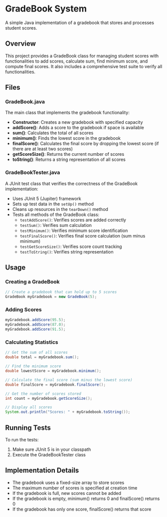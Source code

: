# GradeBook System

A simple Java implementation of a gradebook that stores and processes student scores.

## Overview

This project provides a GradeBook class for managing student scores with functionalities to add scores, calculate sum, find minimum score, and compute final scores. It also includes a comprehensive test suite to verify all functionalities.

## Files

### GradeBook.java

The main class that implements the gradebook functionality:

- **Constructor**: Creates a new gradebook with specified capacity
- **addScore()**: Adds a score to the gradebook if space is available
- **sum()**: Calculates the total of all scores
- **minimum()**: Finds the lowest score in the gradebook
- **finalScore()**: Calculates the final score by dropping the lowest score (if there are at least two scores)
- **getScoreSize()**: Returns the current number of scores
- **toString()**: Returns a string representation of all scores

### GradeBookTester.java

A JUnit test class that verifies the correctness of the GradeBook implementation:

- Uses JUnit 5 (Jupiter) framework
- Sets up test data in the `setUp()` method
- Cleans up resources in the `tearDown()` method
- Tests all methods of the GradeBook class:
  - `testAddScore()`: Verifies scores are added correctly
  - `testSum()`: Verifies sum calculation
  - `testMinimum()`: Verifies minimum score identification
  - `testFinalScore()`: Verifies final score calculation (sum minus minimum)
  - `testGetScoreSize()`: Verifies score count tracking
  - `testToString()`: Verifies string representation

## Usage

### Creating a GradeBook

```java
// Create a gradebook that can hold up to 5 scores
GradeBook myGradebook = new GradeBook(5);
```

### Adding Scores

```java
myGradebook.addScore(95.5);
myGradebook.addScore(87.0);
myGradebook.addScore(91.5);
```

### Calculating Statistics

```java
// Get the sum of all scores
double total = myGradebook.sum();

// Find the minimum score
double lowestScore = myGradebook.minimum();

// Calculate the final score (sum minus the lowest score)
double finalScore = myGradebook.finalScore();

// Get the number of scores stored
int count = myGradebook.getScoreSize();

// Display all scores
System.out.println("Scores: " + myGradebook.toString());
```

## Running Tests

To run the tests:

1. Make sure JUnit 5 is in your classpath
2. Execute the GradeBookTester class

## Implementation Details

- The gradebook uses a fixed-size array to store scores
- The maximum number of scores is specified at creation time
- If the gradebook is full, new scores cannot be added
- If the gradebook is empty, minimum() returns 0 and finalScore() returns 0
- If the gradebook has only one score, finalScore() returns that score

